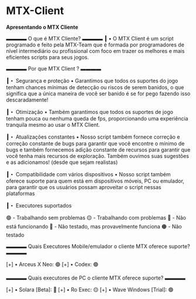 # MTX-Client

**Apresentando o  MTX Cliente**

**▬▬▬▬** O que é MTX Cliente? **▬▬▬▬**
**┃** • O MTX Client é um script programado e feito pela MTX-Team que é formada por programadores de nível intermediário ou profissional com foco em trazer os melhores e mais eficientes scripts para seus jogos.

**▬▬▬▬** Por que MTX Client ? **▬▬▬▬**

**┃・** Segurança e proteção
• Garantimos que todos os suportes do jogo tenham chances mínimas de detecção ou riscos de serem banidos, o que significa que a única maneira de você ser banido é se for pego fazendo isso descaradamente!

**┃・** Otimização
• Também garantimos que todos os suportes de jogo tenham pouca ou nenhuma queda de fps, proporcionando uma experiência tranquila mesmo ao usar o MTX Client.

**┃・** Atualizações constantes
• Nosso script também fornece correção e correção constante de bugs para garantir que você encontre o mínimo de bugs e também fornecemos adição constante de recursos para garantir que você tenha mais recursos de exploração. Também ouvimos suas sugestões e as adicionamos! (desde que sejam realistas)

**┃・** Compatibilidade com vários dispositivos
• Nosso script também oferece suporte para quem está em dispositivos móveis, PC ou emulador, para garantir que os usuários possam aproveitar o script nessas plataformas

**┃・** Executores suportados

🟢 - Trabalhando sem problemas
🟡 - Trabalhando com problemas
🔴 - Não está funcionando
🔵 - Não testado, mas provavelmente funciona
🟠 - Não testado


**▬▬▬▬** Quais Executores Mobile/emulador o cliente MTX oferece suporte? **▬▬▬▬**

[+] • Arceus X Neo: 🟢
[+] • Codex: 🟢

**▬▬▬▬** Quais executores de PC o cliente MTX oferece suporte? **▬▬▬▬**

[+] • Solara [Beta]: 🔴
[+] • Ro Exec: 🟡
[+] • Wave Windows [Trial]: 🟢
